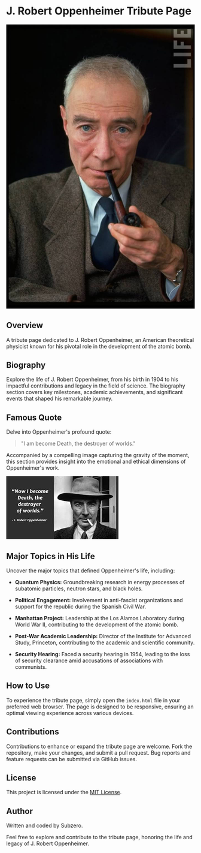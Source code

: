 # J. Robert Oppenheimer Tribute Page

![J. Robert Oppenheimer](./openheimer.jpg)

## Overview

A tribute page dedicated to J. Robert Oppenheimer, an American theoretical physicist known for his pivotal role in the development of the atomic bomb.

## Biography

Explore the life of J. Robert Oppenheimer, from his birth in 1904 to his impactful contributions and legacy in the field of science. The biography section covers key milestones, academic achievements, and significant events that shaped his remarkable journey.

## Famous Quote

Delve into Oppenheimer's profound quote:

> "I am become Death, the destroyer of worlds."

Accompanied by a compelling image capturing the gravity of the moment, this section provides insight into the emotional and ethical dimensions of Oppenheimer's work.

![Oppenheimer's Famous Quote](./images.jpg)

## Major Topics in His Life

Uncover the major topics that defined Oppenheimer's life, including:

- **Quantum Physics:** Groundbreaking research in energy processes of subatomic particles, neutron stars, and black holes.
  
- **Political Engagement:** Involvement in anti-fascist organizations and support for the republic during the Spanish Civil War.
  
- **Manhattan Project:** Leadership at the Los Alamos Laboratory during World War II, contributing to the development of the atomic bomb.
  
- **Post-War Academic Leadership:** Director of the Institute for Advanced Study, Princeton, contributing to the academic and scientific community.
  
- **Security Hearing:** Faced a security hearing in 1954, leading to the loss of security clearance amid accusations of associations with communists.

## How to Use

To experience the tribute page, simply open the `index.html` file in your preferred web browser. The page is designed to be responsive, ensuring an optimal viewing experience across various devices.

## Contributions

Contributions to enhance or expand the tribute page are welcome. Fork the repository, make your changes, and submit a pull request. Bug reports and feature requests can be submitted via GitHub issues.

## License

This project is licensed under the [MIT License](LICENSE).

## Author

Written and coded by Subzero.

Feel free to explore and contribute to the tribute page, honoring the life and legacy of J. Robert Oppenheimer.
